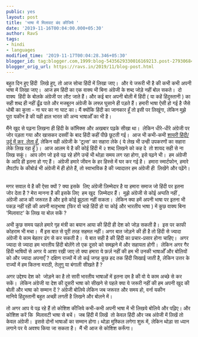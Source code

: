```yaml
---
public: yes
layout: post
title: 'भाषा में मिलावट बंद कीजिये '
date: '2019-11-16T00:04:00.000+05:30'
author: RavS
tags: 
- hindi 
- languages
modified_time: '2019-11-17T00:04:28.346+05:30' 
blogger_id: tag:blogger.com,1999:blog-5435629330016169213.post-2793068420350930539 
blogger_orig_url: https://ravs.in/2019/11/blog-post.html
---
```


बहुत दिन हुए हिंदी  लिखे हुए, तो आज सोचा हिंदी में लिखा जाए।  और ये जरूरी भी है की कभी कभी अपनी भाषा में लिखा जाए।  आज हम हिंदी का एक वाक्य भी बिना अंग्रेजी के शब्द जोड़े नहीं बोल सकते।  दो वाक्य  हिंदी के बोलके अंग्रेजी पर लौट जाते हैं। और कई बार अपनी बोली में हिंदी ( या कहें हिंदुस्तानी ) का सही शब्द ही नहीं ढूँढ पाते और मजबूरन अंग्रेजी के लफ्ज़ घुसाने ही पड़ते हैं। हमारी भाषा ऐसी हो गई है जैसे धोबी का कुत्ता - ना घर का ना घाट का। मैं क्योंकि हिंदी का जानकार हूँ तो इसी पर लिखूंगा, लेकिन मुझे पूरा यकीन है की यही हाल भारत की अन्य भाषाओँ का भी है।  

मैंने खुद से पढ़ना लिखना ही हिंदी के कॉमिक्स और अखबार पढ़के सीखा था।  लेकिन धीरे-धीरे अंग्रेजी पर जोर पड़ता गया और खासकर दसवीं के बाद हिंदी कहीं पीछे छूटती गई।  आज भी कभी-कभी [शायरी हिंदी/उर्दू में कर  लेता हूँ](https://1000sher.in/), लेकिन वही अंग्रेजी के 'टूल्स' का सहारा लेके ( ये लेख भी उन्ही उपकरणों का सहारा लेके लिख रहा हूँ )।  आज आलम ये है की कोई हिंदी में २ शब्द लिखने को कह दे  तो शायद सही से ना लिख सकूं।  आप लोग जो इसे पढ़ रहे होंगे उन्हें भी थोड़ा समय लग रहा होगा, इसे पढ़ने भी।  हम अंग्रेजी के आदि ही इतना हो गए हैं।  अंग्रेजी हमारे जीवन के हर हिस्से में घर कर गई है।  हमारा स्मार्टफोन, हमारे लैपटॉप के कीबोर्ड भी अंग्रेजी में ही होते हैं, तो स्वाभाविक है की ज्यादातर हम अंग्रेजी ही  लिखेंगे और पढ़ेंगे।  

मगर सवाल ये है की ऐसा क्यों ? क्या इसके  लिए अंग्रेजी ज़िम्मेदार है या हमारा समाज जो हिंदी पर इतना जोर देता है ? मेरा मानना है की इसके लिए  हम खुद  ज़िम्मेदार हैं।  मुझे अंग्रेजी से कोई अप्पति नहीं , अंग्रेजी आज की जरूरत है और इसे कोई झुठला नहीं सकता।  लेकिन क्या हमें अपनी भाषा पर इतना भी पकड़ नहीं रही की अपनी मातृभाषा (फिर वो चाहे हिंदी हो या कोई और भारतीय भाषा ) में कुछ वाक्य बिना 'मिलावाट' के लिख या बोल सकें ? 

अभी कुछ समय पहले हमारे गृह मंत्री का बयान आया की हिंदी ही देश को जोड़ सकती है।  इस पर काफी कोहराम भी मचा।  मैं इस बात से पूरी तरह सहमत नहीं। अगर बात जोड़ने की ही है तो हिंदी से ज्यादा अंग्रेजी ये काम बेहतर ढंग से कर सकती है।  ये बात सही है की हिंदी का प्रचार-प्रसार होना चाहिए।  अगर ज्यादा से ज्यादा हम भारतीय हिंदी बोलेंगे तो एक दूसरे को समझने में और सहायता होगी।  लेकिन अगर गैर हिंदी भाषियों से अगर ये आशा रखी जाए तो क्या हमारा ये फ़र्ज़ नहीं की हम भी उनकी भाषाओँ और बोलियों को और ज्यादा अपनाएँ ? दक्षिण राज्यों में तो कई जगह कुछ हद तक हिंदी सिखाई जाती है, लेकिन उत्तर के राज्यों में हम कितना मराठी, तेलुगु या बंगाली सीखते हैं ? 

अगर उद्देश्य देश को  जोड़ने का है तो सारी भारतीय भाषाओं में इतना दम है की वो ये काम अच्छे से कर सकें।  लेकिन अंग्रेजी या देश की दूसरी भाषा को सीखने से पहले क्या ये जरूरी नहीं की हम अपनी खुद की बोली और भाषा को सम्मान दें ? अंग्रेजी बोलिये लेकिन जब जरूरत और समय हो, वर्ना यकीन मानिये हिंदुस्तानी बहुत अच्छी लगती है लिखने और बोलने में।  

तो अगर आप ये पढ़ रहे हैं तो कोशिश कीजिये कभी-कभी अपनी भाषा में भी लिखये बोलिये और पढ़िए। और कोशिश करें कि  मिलावटी भाषा से बचें।  जब हिंदी में लिखें  तो केवल हिंदी और जब अंग्रेजी में लिखें तो केवल अंग्रेजी।  इससे दोनों भाषाओं का सम्मान होगा। थोड़ा मुश्किल लगेगा शुरू में, लेकिन थोड़ा सा ध्यान लगाने पर ये अवश्य किया जा सकता है।  मैं भी आज से कोशिश करूँगा।
